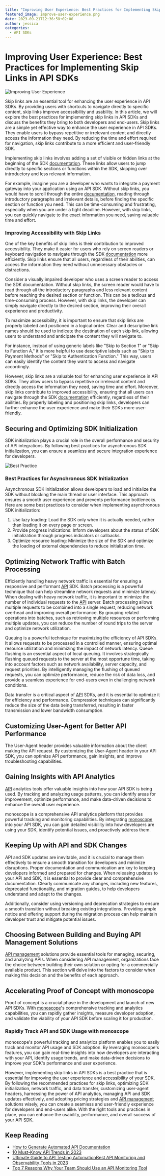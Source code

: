 ```yaml
---
title: "Improving User Experience: Best Practices for Implementing Skip Links in API SDKs"
featured_image: improve-user-experience.png
date: 2023-09-21T12:36:58+02:00
author: jessica
categories:
  - API SDKs
---
```


# Improving User Experience: Best Practices for Implementing Skip Links in API SDKs

![Improving User Experience](improve-user-experience.png)

Skip links are an essential tool for enhancing the user experience in API SDKs. By providing users with shortcuts to navigate directly to specific content, skip links improve accessibility and usability. In this article, we will explore the best practices for implementing skip links in API SDKs and discuss the benefits they bring to both developers and end-users. Skip links are a simple yet effective way to enhance the user experience in API SDKs. They enable users to bypass repetitive or irrelevant content and directly access the information they need. By reducing the time and effort required for navigation, skip links contribute to a more efficient and user-friendly SDK.

Implementing skip links involves adding a set of visible or hidden links at the beginning of the SDK [documentation](https://monoscope.tech/blog/api-documentation-with-analytics/). These links allow users to jump directly to specific sections or functions within the SDK, skipping over introductory and less relevant information.

For example, imagine you are a developer who wants to integrate a payment gateway into your application using an API SDK. Without skip links, you would have to scroll through the entire [documentation](https://monoscope.tech/blog/api-documentation-with-analytics/), reading through introductory paragraphs and irrelevant details, before finding the specific section or function you need. This can be time-consuming and frustrating, especially when you are under a tight deadline. However, with skip links, you can quickly navigate to the exact information you need, saving valuable time and effort.

### Improving Accessibility with Skip Links

One of the key benefits of skip links is their contribution to improved accessibility. They make it easier for users who rely on screen readers or keyboard navigation to navigate through the SDK [documentation](https://monoscope.tech/blog/api-documentation-with-analytics/) more efficiently. Skip links ensure that all users, regardless of their abilities, can access the information they need without unnecessary obstacles or distractions.

Consider a visually impaired developer who uses a screen reader to access the SDK documentation. Without skip links, the screen reader would have to read through all the introductory paragraphs and less relevant content before reaching the desired section or function. This can be a tedious and time-consuming process. However, with skip links, the developer can simply navigate directly to the desired section, improving their overall experience and productivity.

To maximize accessibility, it is important to ensure that skip links are properly labeled and positioned in a logical order. Clear and descriptive link names should be used to indicate the destination of each skip link, allowing users to understand and anticipate the content they will navigate to.

For instance, instead of using generic labels like "Skip to Section 1" or "Skip to Function A," it is more helpful to use descriptive labels such as "Skip to Payment Methods" or "Skip to Authentication Function." This way, users can easily identify the content they want to access and navigate accordingly.

However, skip links are a valuable tool for enhancing user experience in API SDKs. They allow users to bypass repetitive or irrelevant content and directly access the information they need, saving time and effort. Moreover, skip links contribute to improved accessibility, ensuring that all users can navigate through the SDK [documentation](https://monoscope.tech/blog/api-documentation-with-analytics/) efficiently, regardless of their abilities. By properly labeling and positioning skip links, developers can further enhance the user experience and make their SDKs more user-friendly.

## Securing and Optimizing SDK Initialization

SDK initialization plays a crucial role in the overall performance and security of API integrations. By following best practices for asynchronous SDK initialization, you can ensure a seamless and secure integration experience for developers.

![Best Practice](sdk-best-practices.png)

### Best Practices for Asynchronous SDK Initialization

Asynchronous SDK initialization allows developers to load and initialize the SDK without blocking the main thread or user interface. This approach ensures a smooth user experience and prevents performance bottlenecks. Here are some best practices to consider when implementing asynchronous SDK initialization:

1. Use lazy loading: Load the SDK only when it is actually needed, rather than loading it on every page or screen.
2. Provide progress indications: Inform developers about the status of SDK initialization through progress indicators or callbacks.
3. Optimize resource loading: Minimize the size of the SDK and optimize the loading of external dependencies to reduce initialization time.

## Optimizing Network Traffic with Batch Processing

Efficiently handling heavy network traffic is essential for ensuring a responsive and performant [API](https://monoscope.tech/blog/api-testing-automation/) SDK. Batch processing is a powerful technique that can help streamline network requests and minimize latency. When dealing with heavy network traffic, it is important to minimize the number of individual requests to the [API](https://monoscope.tech/blog/api-testing-automation/) server. Batch processing allows multiple requests to be combined into a single request, reducing network overhead and improving overall performance. By grouping related operations into batches, such as retrieving multiple resources or performing multiple updates, you can reduce the number of round trips to the server and optimize network utilization.

Queuing is a powerful technique for maximizing the efficiency of API SDKs. It allows requests to be processed in a controlled manner, ensuring optimal resource utilization and minimizing the impact of network latency. Queue flushing is an essential aspect of local queuing. It involves strategically flushing queued requests to the server at the most opportune time, taking into account factors such as network availability, server capacity, and request priorities. By intelligently managing the flushing of queued requests, you can optimize performance, reduce the risk of data loss, and provide a seamless experience for end-users even in challenging network conditions.

Data transfer is a critical aspect of [API](https://monoscope.tech/blog/api-testing-automation/) SDKs, and it is essential to optimize it for efficiency and performance. Compression techniques can significantly reduce the size of the data being transferred, resulting in faster transmission and lower bandwidth consumption.

## Customizing User-Agent for Better API Performance

The User-Agent header provides valuable information about the client making the API request. By customizing the User-Agent header in your API SDK, you can optimize API performance, gain insights, and improve troubleshooting capabilities.

## Gaining Insights with API Analytics

[API](https://monoscope.tech/blog/api-testing-automation/) analytics tools offer valuable insights into how your API SDK is being used. By tracking and analyzing usage patterns, you can identify areas for improvement, optimize performance, and make data-driven decisions to enhance the overall user experience.

monoscope is a comprehensive API analytics platform that provides powerful tracking and monitoring capabilities. By integrating [monoscope](https://monoscope.tech/) into your API SDK, you can gain detailed visibility into how developers are using your SDK, identify potential issues, and proactively address them.

## Keeping Up with API and SDK Changes

API and SDK updates are inevitable, and it is crucial to manage them effectively to ensure a smooth transition for developers and minimize disruptions. Proper documentation and communication are key to keeping developers informed and prepared for changes. When releasing updates to your API and SDK, it is essential to provide clear and comprehensive documentation. Clearly communicate any changes, including new features, deprecated functionality, and migration guides, to help developers understand and adapt to the changes.

Additionally, consider using versioning and deprecation strategies to ensure a smooth transition without breaking existing integrations. Providing ample notice and offering support during the migration process can help maintain developer trust and mitigate potential issues.

## Choosing Between Building and Buying API Management Solutions

[API management](https://monoscope.tech/blog/optimizing-api-management/) solutions provide essential tools for managing, securing, and analyzing APIs. When considering API management, organizations face the choice between building their own solution or opting for a commercially available product. This section will delve into the factors to consider when making this decision and the benefits of each approach.

## Accelerating Proof of Concept with monoscope

Proof of concept is a crucial phase in the development and launch of new API SDKs. With [monoscope](https://monoscope.tech/)'s comprehensive tracking and analytics capabilities, you can rapidly gather insights, measure developer adoption, and validate the viability of your API SDK before scaling it for production.

### Rapidly Track API and SDK Usage with monoscope

monoscope's powerful tracking and analytics platform enables you to easily track and monitor API usage and SDK adoption. By leveraging monoscope's features, you can gain real-time insights into how developers are interacting with your API, identify usage trends, and make data-driven decisions to improve your SDK's performance and user experience.

However, implementing skip links in API SDKs is a best practice that is essential for improving the user experience and accessibility of your SDK. By following the recommended practices for skip links, optimizing SDK initialization, network traffic, and data transfer, customizing user-agent headers, harnessing the power of API analytics, managing API and SDK updates effectively, and adopting pricing strategies and [API management ](https://monoscope.tech/blog/optimizing-api-management/)solutions wisely, you can create a seamless and user-friendly experience for developers and end-users alike. With the right tools and practices in place, you can enhance the usability, performance, and overall success of your API SDK.

## Keep Reading

- [How to Generate Automated API Documentation](https://monoscope.tech/blog/how-to-generate-automated-api-documentation/)
- [10 Must-Know API Trends in 2023](https://monoscope.tech/blog/api-trends/)
- [Ultimate Guide to API Testing Automation](https://monoscope.tech/blog/api-testing-automation/)[Best API Monitoring and Observability Tools in 2023](https://monoscope.tech/blog/best-api-monitoring-and-observability-tools/)
- [Top 7 Reasons Why Your Team Should Use an API Monitoring Tool](https://monoscope.tech/blog/why-you-need-an-api-monitoring-tool/)
